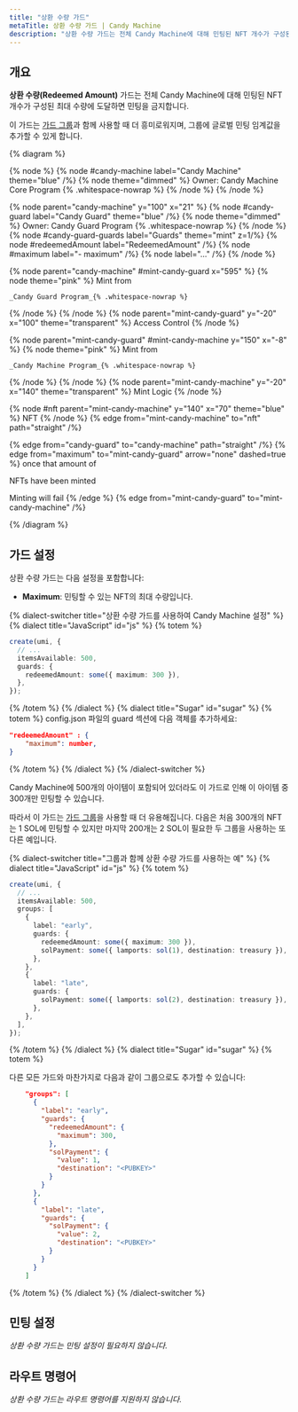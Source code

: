 ```yaml
---
title: "상환 수량 가드"
metaTitle: 상환 수량 가드 | Candy Machine
description: "상환 수량 가드는 전체 Candy Machine에 대해 민팅된 NFT 개수가 구성된 최대 수량에 도달하면 민팅을 금지합니다."
---
```


## 개요

**상환 수량(Redeemed Amount)** 가드는 전체 Candy Machine에 대해 민팅된 NFT 개수가 구성된 최대 수량에 도달하면 민팅을 금지합니다.

이 가드는 [가드 그룹](/candy-machine/guard-groups)과 함께 사용할 때 더 흥미로워지며, 그룹에 글로벌 민팅 임계값을 추가할 수 있게 합니다.

{% diagram  %}

{% node %}
{% node #candy-machine label="Candy Machine" theme="blue" /%}
{% node theme="dimmed" %}
Owner: Candy Machine Core Program {% .whitespace-nowrap %}
{% /node %}
{% /node %}

{% node parent="candy-machine" y="100" x="21" %}
{% node #candy-guard label="Candy Guard" theme="blue" /%}
{% node theme="dimmed" %}
Owner: Candy Guard Program {% .whitespace-nowrap %}
{% /node %}
{% node #candy-guard-guards label="Guards" theme="mint" z=1/%}
{% node #redeemedAmount label="RedeemedAmount" /%}
{% node #maximum label="- maximum" /%}
{% node label="..." /%}
{% /node %}

{% node parent="candy-machine" #mint-candy-guard x="595" %}
  {% node theme="pink" %}
    Mint from

    _Candy Guard Program_{% .whitespace-nowrap %}
  {% /node %}
{% /node %}
{% node parent="mint-candy-guard" y="-20" x="100" theme="transparent" %}
  Access Control
{% /node %}

{% node parent="mint-candy-guard" #mint-candy-machine y="150" x="-8" %}
  {% node theme="pink" %}
    Mint from

    _Candy Machine Program_{% .whitespace-nowrap %}
  {% /node %}
{% /node %}
{% node parent="mint-candy-machine" y="-20" x="140" theme="transparent" %}
  Mint Logic
{% /node %}

{% node #nft parent="mint-candy-machine" y="140" x="70" theme="blue" %}
  NFT
{% /node %}
{% edge from="mint-candy-machine" to="nft" path="straight" /%}

{% edge from="candy-guard" to="candy-machine" path="straight" /%}
{% edge from="maximum" to="mint-candy-guard" arrow="none" dashed=true %}
once that amount of

NFTs have been minted

Minting will fail
{% /edge %}
{% edge from="mint-candy-guard" to="mint-candy-machine" /%}

{% /diagram %}

## 가드 설정

상환 수량 가드는 다음 설정을 포함합니다:

- **Maximum**: 민팅할 수 있는 NFT의 최대 수량입니다.

{% dialect-switcher title="상환 수량 가드를 사용하여 Candy Machine 설정" %}
{% dialect title="JavaScript" id="js" %}
{% totem %}

```ts
create(umi, {
  // ...
  itemsAvailable: 500,
  guards: {
    redeemedAmount: some({ maximum: 300 }),
  },
});
```

{% /totem %}
{% /dialect %}
{% dialect title="Sugar" id="sugar" %}
{% totem %}
config.json 파일의 guard 섹션에 다음 객체를 추가하세요:

```json
"redeemedAmount" : {
    "maximum": number,
}
```

{% /totem %}
{% /dialect %}
{% /dialect-switcher %}

Candy Machine에 500개의 아이템이 포함되어 있더라도 이 가드로 인해 이 아이템 중 300개만 민팅할 수 있습니다.

따라서 이 가드는 [가드 그룹](/candy-machine/guard-groups)을 사용할 때 더 유용해집니다. 다음은 처음 300개의 NFT는 1 SOL에 민팅할 수 있지만 마지막 200개는 2 SOL이 필요한 두 그룹을 사용하는 또 다른 예입니다.

{% dialect-switcher title="그룹과 함께 상환 수량 가드를 사용하는 예" %}
{% dialect title="JavaScript" id="js" %}
{% totem %}

```ts
create(umi, {
  // ...
  itemsAvailable: 500,
  groups: [
    {
      label: "early",
      guards: {
        redeemedAmount: some({ maximum: 300 }),
        solPayment: some({ lamports: sol(1), destination: treasury }),
      },
    },
    {
      label: "late",
      guards: {
        solPayment: some({ lamports: sol(2), destination: treasury }),
      },
    },
  ],
});
```

{% /totem %}
{% /dialect %}
{% dialect title="Sugar" id="sugar" %}
{% totem %}

다른 모든 가드와 마찬가지로 다음과 같이 그룹으로도 추가할 수 있습니다:

```json
    "groups": [
      {
        "label": "early",
        "guards": {
          "redeemedAmount": {
            "maximum": 300,
          },
          "solPayment": {
            "value": 1,
            "destination": "<PUBKEY>"
          }
        }
      },
      {
        "label": "late",
        "guards": {
          "solPayment": {
            "value": 2,
            "destination": "<PUBKEY>"
          }
        }
      }
    ]

```

{% /totem %}
{% /dialect %}
{% /dialect-switcher %}

## 민팅 설정

_상환 수량 가드는 민팅 설정이 필요하지 않습니다._

## 라우트 명령어

_상환 수량 가드는 라우트 명령어를 지원하지 않습니다._
